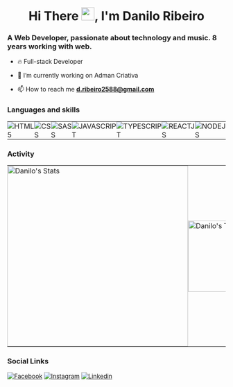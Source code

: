 <h1 align="center">Hi There <img src="https://raw.githubusercontent.com/kaueMarques/kaueMarques/master/hi.gif" width="30">, I'm Danilo Ribeiro</h1>
<h3>A Web Developer, passionate about technology and music. 8 years working with web.</h3>

- 🔥 Full-stack Developer

- 🔭  I’m currently working on Adman Criativa

- 📫  How to reach me **d.ribeiro2588@gmail.com**

### Languages and skills

<table>
  <tr style="border-top:0 !important">
      <td style="border:0; padding:0 !important;"><img alt="HTML5" src="https://img.shields.io/badge/HTML5-E34F26?style=for-the-badge&logo=html5&logoColor=white" /></td>
      <td style="border:0; padding:0 !important;"><img alt="CSS" src="https://img.shields.io/badge/CSS-239120?&style=for-the-badge&logo=css3&logoColor=white" /></td>
      <td style="border:0; padding:0 !important;"><img alt="SASS" src="https://img.shields.io/badge/Sass-CC6699?style=for-the-badge&logo=sass&logoColor=white" /></td>
      <td style="border:0; padding:0 !important;"><img alt="JAVASCRIPT" src="https://img.shields.io/badge/JavaScript-F7DF1E?style=for-the-badge&logo=javascript&logoColor=black" /></td>
      <td style="border:0; padding:0 !important;"><img alt="TYPESCRIPT" src="https://img.shields.io/badge/TypeScript-007ACC?style=for-the-badge&logo=typescript&logoColor=white" /></td>
      <td style="border:0; padding:0 !important;"><img alt="REACTJS" src="https://img.shields.io/badge/React-20232A?style=for-the-badge&logo=react&logoColor=61DAFB" /></td>
      <td style="border:0; padding:0 !important;"><img alt="NODEJS" src="https://img.shields.io/badge/Node.js-43853D?style=for-the-badge&logo=node.js&logoColor=white" /></td>
  </tr>
</table>

### Activity

<table>
  <tr style="border-top:0 !important">
      <td style="border:0; padding:0 !important"><img width="417px" height="auto" src="https://github-readme-stats.vercel.app/api?username=Ribeiro88&show_icons=true&theme=tokyonight" alt="Danilo's Stats" /></td>
      <td style="border:0; padding:0 !important"><img width="417px" height="164px" src="https://github-readme-stats.vercel.app/api/top-langs/?username=Ribeiro88&layout=compact&theme=tokyonight" alt="Danilo's Top Languagues" /></td>
  </tr>
</table>

### Social Links

[![Facebook](https://img.shields.io/badge/Facebook-1877F2?style=for-the-badge&logo=facebook&logoColor=white)](https://fb.com/danilo.ribeiro.2588)
[![Instagram](https://img.shields.io/badge/Instagram-E4405F?style=for-the-badge&logo=instagram&logoColor=white)](https://instagram.com/d.ribeiro88)
[![Linkedin](https://img.shields.io/badge/LinkedIn-0077B5?style=for-the-badge&logo=linkedin&logoColor=white)](https://linkedin.com/in/danilo-ribeiro-16998667)

